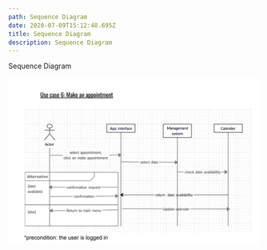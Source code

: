 ```yaml
---
path: Sequence Diagram
date: 2020-07-09T15:12:48.695Z
title: Sequence Diagram
description: Sequence Diagram
---
```

Sequence Diagram

![](../assets/screenshot-2020-07-12-at-19.58.02.png)